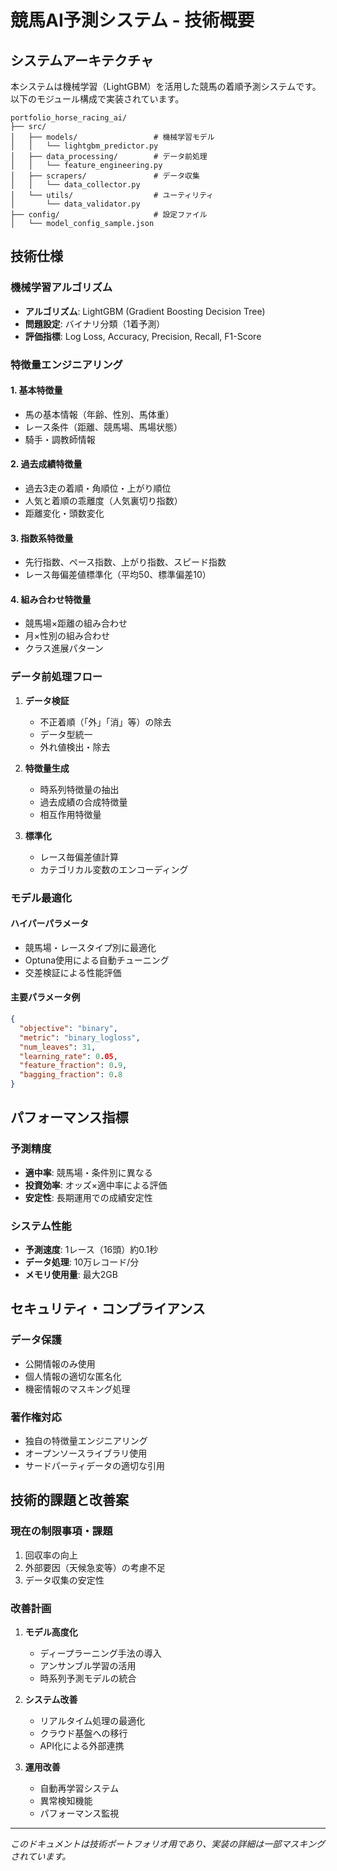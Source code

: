# 競馬AI予測システム - 技術概要

## システムアーキテクチャ

本システムは機械学習（LightGBM）を活用した競馬の着順予測システムです。以下のモジュール構成で実装されています。

```
portfolio_horse_racing_ai/
├── src/
│   ├── models/                 # 機械学習モデル
│   │   └── lightgbm_predictor.py
│   ├── data_processing/        # データ前処理
│   │   └── feature_engineering.py  
│   ├── scrapers/               # データ収集
│   │   └── data_collector.py
│   └── utils/                  # ユーティリティ
│       └── data_validator.py
├── config/                     # 設定ファイル
│   └── model_config_sample.json
```

## 技術仕様

### 機械学習アルゴリズム
- **アルゴリズム**: LightGBM (Gradient Boosting Decision Tree)
- **問題設定**: バイナリ分類（1着予測）
- **評価指標**: Log Loss, Accuracy, Precision, Recall, F1-Score

### 特徴量エンジニアリング

#### 1. 基本特徴量
- 馬の基本情報（年齢、性別、馬体重）
- レース条件（距離、競馬場、馬場状態）
- 騎手・調教師情報

#### 2. 過去成績特徴量
- 過去3走の着順・角順位・上がり順位
- 人気と着順の乖離度（人気裏切り指数）
- 距離変化・頭数変化

#### 3. 指数系特徴量
- 先行指数、ペース指数、上がり指数、スピード指数
- レース毎偏差値標準化（平均50、標準偏差10）

#### 4. 組み合わせ特徴量
- 競馬場×距離の組み合わせ
- 月×性別の組み合わせ
- クラス進展パターン

### データ前処理フロー

1. **データ検証**
   - 不正着順（「外」「消」等）の除去
   - データ型統一
   - 外れ値検出・除去

2. **特徴量生成**
   - 時系列特徴量の抽出
   - 過去成績の合成特徴量
   - 相互作用特徴量

3. **標準化**
   - レース毎偏差値計算
   - カテゴリカル変数のエンコーディング

### モデル最適化

#### ハイパーパラメータ
- 競馬場・レースタイプ別に最適化
- Optuna使用による自動チューニング
- 交差検証による性能評価

#### 主要パラメータ例
```json
{
  "objective": "binary",
  "metric": "binary_logloss", 
  "num_leaves": 31,
  "learning_rate": 0.05,
  "feature_fraction": 0.9,
  "bagging_fraction": 0.8
}
```

## パフォーマンス指標

### 予測精度
- **適中率**: 競馬場・条件別に異なる
- **投資効率**: オッズ×適中率による評価
- **安定性**: 長期運用での成績安定性

### システム性能
- **予測速度**: 1レース（16頭）約0.1秒
- **データ処理**: 10万レコード/分
- **メモリ使用量**: 最大2GB

## セキュリティ・コンプライアンス

### データ保護
- 公開情報のみ使用
- 個人情報の適切な匿名化
- 機密情報のマスキング処理

### 著作権対応
- 独自の特徴量エンジニアリング
- オープンソースライブラリ使用
- サードパーティデータの適切な引用

## 技術的課題と改善案

### 現在の制限事項・課題
1. 回収率の向上
2. 外部要因（天候急変等）の考慮不足
3. データ収集の安定性

### 改善計画
1. **モデル高度化**
   - ディープラーニング手法の導入
   - アンサンブル学習の活用
   - 時系列予測モデルの統合

2. **システム改善**
   - リアルタイム処理の最適化
   - クラウド基盤への移行
   - API化による外部連携

3. **運用改善**
   - 自動再学習システム
   - 異常検知機能
   - パフォーマンス監視

---

*このドキュメントは技術ポートフォリオ用であり、実装の詳細は一部マスキングされています。* 
